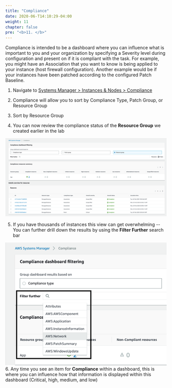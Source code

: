 ```yaml
---
title: "Compliance"
date: 2020-06-T14:10:29-04:00
weight: 11
chapter: false
pre: "<b>11. </b>"
---
```


Compliance is intended to be a dashboard where you can influence what is
important to you and your organization by specifying a Severity level
during configuration and present on if it is compliant with the task.
For example, you might have an Association that you want to know is
being applied to your instance (host firewall configuration). Another
example would be if your instances have been patched according to the
configured Patch Baseline.

1.  Navigate to [Systems Manager \> Instances & Nodes \>
    Compliance](https://console.aws.amazon.com/systems-manager/compliance)

2. Compliance will allow you to sort by Compliance Type, Patch Group,
    or Resource Group

3. Sort by Resource Group

4. You can now review the compliance status of the **Resource Group**
    we created earlier in the lab

![](./media/image15.png)

5. If you have thousands of instances this view can get overwhelming --
    You can further drill down the results by using the **Filter
    Further** search bar

![](./media/image16.png)
6. Any time you see an item for **Compliance** within a dashboard, this
    is where you can influence how that information is displayed within
    this dashboard (Critical, high, medium, and low)
